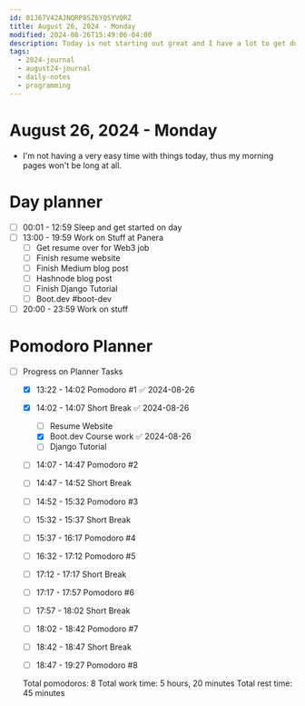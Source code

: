 ```yaml
---
id: 01J67V42AJNQRP8SZ6YQSYVQRZ
title: August 26, 2024 - Monday
modified: 2024-08-26T15:49:06-04:00
description: Today is not starting out great and I have a lot to get done. I hope something works out.
tags:
  - 2024-journal
  - august24-journal
  - daily-notes
  - programming
---
```

# August 26, 2024 - Monday
- I'm not having a very easy time with things today, thus my morning pages won't be long at all.

# Day planner
- [ ] 00:01 - 12:59 Sleep and get started on day
- [ ] 13:00 - 19:59 Work on Stuff at Panera
	- [ ] Get resume over for Web3 job
	- [ ] Finish resume website
	- [ ] Finish Medium blog post
	- [ ] Hashnode blog post
	- [ ] Finish Django Tutorial
	- [ ] Boot.dev #boot-dev 
- [ ] 20:00 - 23:59 Work on stuff

# Pomodoro Planner
- [ ] Progress on Planner Tasks
	- [x] 13:22 - 14:02 Pomodoro #1 ✅ 2024-08-26
	- [x] 14:02 - 14:07 Short Break ✅ 2024-08-26
		- [ ] Resume Website
		- [x] Boot.dev Course work ✅ 2024-08-26
		- [ ] Django Tutorial
	- [ ] 14:07 - 14:47 Pomodoro #2
	- [ ] 14:47 - 14:52 Short Break
	- [ ] 14:52 - 15:32 Pomodoro #3
	- [ ] 15:32 - 15:37 Short Break
	- [ ] 15:37 - 16:17 Pomodoro #4
	- [ ] 16:32 - 17:12 Pomodoro #5
	- [ ] 17:12 - 17:17 Short Break
	- [ ] 17:17 - 17:57 Pomodoro #6
	- [ ] 17:57 - 18:02 Short Break
	- [ ] 18:02 - 18:42 Pomodoro #7
	- [ ] 18:42 - 18:47 Short Break
	- [ ] 18:47 - 19:27 Pomodoro #8


  Total pomodoros: 8
  Total work time: 5 hours, 20 minutes
  Total rest time: 45 minutes
